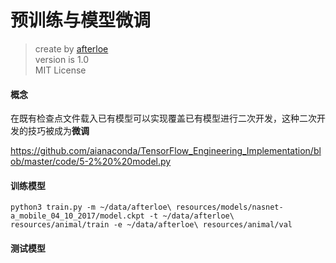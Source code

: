 预训练与模型微调
===

> create by [afterloe](605728727@qq.com)  
> version is 1.0  
> MIT License


#### 概念
在既有检查点文件载入已有模型可以实现覆盖已有模型进行二次开发，这种二次开发的技巧被成为**微调**

https://github.com/aianaconda/TensorFlow_Engineering_Implementation/blob/master/code/5-2%20%20model.py

#### 训练模型

```shell script
python3 train.py -m ~/data/afterloe\ resources/models/nasnet-a_mobile_04_10_2017/model.ckpt -t ~/data/afterloe\ resources/animal/train -e ~/data/afterloe\ resources/animal/val
```

#### 测试模型
